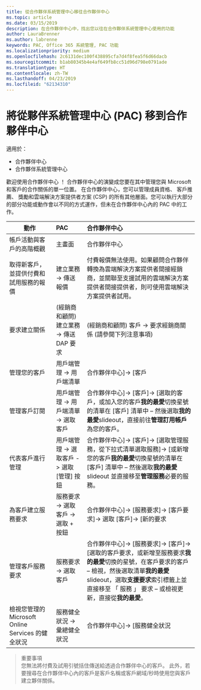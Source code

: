 ```yaml
---
title: 從合作夥伴系統管理中心移往合作夥伴中心
ms.topic: article
ms.date: 03/15/2019
description: 在合作夥伴中心中，找出您以往在合作夥伴系統管理中心使用的功能
author: LauraBrenner
ms.author: labrenne
keywords: PAC, Office 365 系統管理, PAC 功能
ms.localizationpriority: medium
ms.openlocfilehash: 2c6131dec100f438895cfa7d4f8fea5f6d66dacb
ms.sourcegitcommit: b1ab80345b4e4af649fb8cc51d96d798e0791ade
ms.translationtype: HT
ms.contentlocale: zh-TW
ms.lasthandoff: 04/23/2019
ms.locfileid: "62134310"
---
```

# <a name="moving-from-partner-admin-center-pac-to-the-partner-center"></a>將從夥伴系統管理中心 (PAC) 移到合作夥伴中心

適用於：
- 合作夥伴中心
- 合作夥伴系統管理中心

歡迎使用合作夥伴中心 ！ 合作夥伴中心的演變成您要在其中管理您與 Microsoft 和客戶的合作關係的單一位置。 在合作夥伴中心，您可以管理成員資格、 客戶推薦、 獎勵和雲端解決方案提供者方案 (CSP) 的所有其他層面。您可以執行大部分的部分功能或動作會以不同的方式運作，但未在合作夥伴中心內的 PAC 中的工作。 


|**動作**   |**PAC**   |**合作夥伴中心**   |
|--------------|:--------------|:---------------|
|帳戶活動與客戶的高階概觀|主畫面|合作夥伴中心|
|取得新客戶，並提供付費和試用服務的報價|建立業務 -> 傳送報價|付費報價無法使用。如果顧問合作夥伴轉換為雲端解決方案提供者間接經銷商，並關聯至支援試用的雲端解決方案提供者間接提供者，則可使用雲端解決方案提供者試用。 |
|要求建立關係|(經銷商和顧問) 建立業務 -> 傳送 DAP 要求|(經銷商和顧問) 客戶 -> 要求經銷商關係 (請參閱下列注意事項)|
|管理您的客戶|用戶端管理 -> 用戶端清單|合作夥伴中心]-> [客戶|
|管理客戶訂閱|用戶端管理 -> 用戶端清單 -> 選取客戶|合作夥伴中心]-> [客戶]-> [選取的客戶，或加入您的客戶**我的最愛**切換星號的清單在 [客戶] 清單中 – 然後選取**我的最愛**slideout，直接前往**管理訂用帳戶**為您的客戶。|
|代表客戶進行管理|用戶端管理 -> 選取客戶 -> 選取 [管理] 按鈕|合作夥伴中心]-> [客戶]-> [選取管理服務，從下拉式清單選取服務]-> [或新增您的客戶**我的最愛**切換星號的清單在 [客戶] 清單中 – 然後選取**我的最愛** slideout 並直接移至**管理服務**必要的服務。|
|為客戶建立服務要求|服務要求 -> 選取客戶 -> 選取 + 按鈕 | 合作夥伴中心]-> [服務要求]-> [客戶要求]-> 選取 [客戶]-> [新的要求|
|管理客戶服務要求| 服務要求 -> 選取客戶|合作夥伴中心]-> [服務要求]-> [客戶]-> [選取的客戶要求，或新增至服務要求**我的最愛**切換的星號，在客戶要求的客戶 – 檢視，然後選取清單**我的最愛**slideout，選取**支援要求**索引標籤上並直接移至 「 服務 」 要求 – 或檢視更新，直接從**我的最愛**。|
|檢視您管理的 Microsoft Online Services 的健全狀況|服務健全狀況 -> 彙總健全狀況|合作夥伴中心]-> [服務健全狀況|

>重要事項<br>
您無法將付費及試用引號括住傳送給透過合作夥伴中心的客戶。 此外，若要搜尋在合作夥伴中心內的客戶是客戶名稱或客戶網域/秒時使用您與客戶建立夥伴關係。